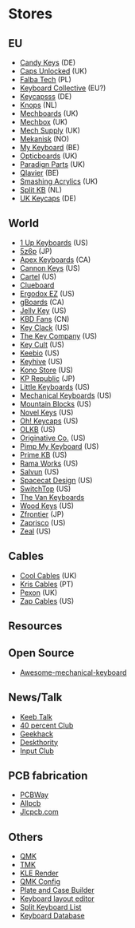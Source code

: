 # Stores

## EU

- [Candy Keys](https://candykeys.com/) (DE)
- [Caps Unlocked](https://caps-unlocked.com) (UK)
- [Falba Tech](https://falba.tech) (PL)
- [Keyboard Collective](https://keyboardcollective.eu) (EU?)
- [Keycapsss](https://keycapsss.com/) (DE)
- [Knops](http://knops.io) (NL)
- [Mechboards](https://mechboards.co.uk) (UK)
- [Mechbox](https://mechbox.co.uk/) (UK)
- [Mech Supply](http://www.mechsupply.co.uk) (UK)
- [Mekanisk](https://mekanisk.co) (NO)
- [My Keyboard](https://mykeyboard.eu) (BE)
- [Opticboards](https://opticboards.co.uk/) (UK)
- [Paradign Parts](https://paradigm.parts/) (UK)
- [Qlavier](https://www.qlavier.com/) (BE)
- [Smashing Acrylics](https://smashingacrylics.co.uk/) (UK)
- [Split KB](https://splitkb.com) (NL)
- [UK Keycaps](http://www.ukkeycaps.co.uk) (DE)

## World

- [1 Up Keyboards](https://www.1upkeyboards.com) (US)
- [5z6p](https://5z6p.com) (JP)
- [Apex Keyboards](https://www.apexkeyboards.ca) (CA)
- [Cannon Keys](https://cannonkeys.com) (US)
- [Cartel](https://cartel.ltd) (US)
- [Clueboard](https://clueboard.co)
- [Ergodox EZ](https://ergodox-ez.com) (US)
- [gBoards](https://www.gboards.ca)  (CA)
- [Jelly Key](https://www.jellykey.com) (US)
- [KBD Fans](https://kbdfans.cn) (CN)
- [Key Clack](https://www.keyclack.com) (US)
- [The Key Company](https://thekey.company) (US)
- [Key Cult](https://keycult.io/) (US)
- [Keebio](https://keeb.io) (US)
- [Keyhive](https://keyhive.xyz) (US)
- [Kono Store](https://kono.store) (US)
- [KP Republic](https://kprepublic.com) (JP)
- [Little Keyboards](https://www.littlekeyboards.com) (US)
- [Mechanical Keyboards](https://mechanicalkeyboards.com) (US)
- [Mountain Blocks](https://mountainblocks.com) (US)
- [Novel Keys](https://novelkeys.xyz) (US)
- [Oh! Keycaps](https://ohkeycaps.com) (US)
- [OLKB](https://olkb.com) (US)
- [Originative Co.](https://www.originativeco.com) (US)
- [Pimp My Keyboard](https://pimpmykeyboard.com) (US)
- [Prime KB](https://www.primekb.com) (US)
- [Rama Works](https://rama.works) (US)
- [Salvun](https://www.salvun.com) (US)
- [Spacecat Design](https://spacecat.design) (US)
- [SwitchTop](https://www.switchtop.com) (US)
- [The Van Keyboards](https://thevankeyboards.com)
- [Wood Keys](https://woodkeys.click) (US)
- [Zfrontier](https://en.zfrontier.com) (JP)
- [Zaprisco](https://zaprisco.com) (US)
- [Zeal](https://zealpc.net) (US)


## Cables

- [Cool Cables](https://www.coolcable.co.uk/gb) (UK)
- [Kris Cables](https://www.etsy.com/shop/kriscables) (PT)
- [Pexon](https://pexonpcs.co.uk) (UK)
- [Zap Cables](https://zapcables.com) (US)

## Resources

## Open Source

- [Awesome-mechanical-keyboard](https://github.com/BenRoe/awesome-mechanical-keyboard)

## News/Talk

- [Keeb Talk](https://www.keebtalk.com/)
- [40 percent Club](http://www.40percent.club/)
- [Geekhack](https://geekhack.org/)
- [Deskthority](https://deskthority.net)
- [Input Club](https://input.club/)

## PCB fabrication
- [PCBWay](https://www.pcbway.com/)
- [Allpcb](https://www.allpcb.com/)
- [Jlcpcb.com](https://www.jlcpcb.com/)
	
## Others

- [QMK](https://qmk.fm/)
- [TMK](https://github.com/tmk/tmk_keyboard)
- [KLE Render](https://kle-render.herokuapp.com/)
- [QMK Config](https://config.qmk.fm)
- [Plate and Case Builder](http://builder.swillkb.com/)
- [Keyboard layout editor](http://www.keyboard-layout-editor.com)
- [Split Keyboard List](docs.google.com/spreadsheets/d/19-rTWbp8SCKdZFByPZu3RT8NSF8vVddDe8WL6R6b1qQ/edit#gid=0:)
- [Keyboard Database](https://www.kbddb.com/)
